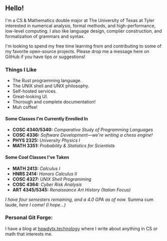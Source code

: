 ## Hello!

I'm a CS & Mathematics double major at The University of Texas at Tyler interested in numerical analysis, formal methods, and high-performance, low-level computing. I also like language design, compiler construction, and formalization of grammars and syntax.

I'm looking to spend my free time learning from and contributing
to some of my favorite open-source projects. Please drop me a message here
on GitHub if you have tips or suggestions!

### Things I Like
- The Rust programming language.
- The UNIX shell and UNIX philosophy.
- Self-hosted services.
- Great-looking UI.
- Thorough and complete documentation!
- Muh coffee!

#### Some Classes I'm Currently Enrolled In
- **COSC 4340/5340:** *Comparative Study of Programming Languages*
- **COSC 4336:** *Software Development—we're writing a chess engine!*
- **PHYS 2325:** *University Physics I*
- **MATH 3351:** *Probability & Statistics for Scientists*

#### Some Cool Classes I've Taken
- **MATH 2413:** *Calculus I*
- **HNRS 2414:** *Honors Calculus II*
- **COSC 4327:** *UNIX Shell Programming*
- **COSC 4364:** *Cyber Risk Analysis*
- **ART  4345/5345:** *Renaissance Art History (Italian Focus)*

*I have four semesters remaining, and a 4.0 GPA as of now.* Summa cum laude, *here I come! (I hope...)*

### Personal Git Forge:
I have a blog at [howdytx.technology](https://howdytx.technology) where I write about anything in CS or math that interests me.

<!---
ethanbarry/ethanbarry is a ✨ special ✨ repository because its `README.md` (this file) appears on your GitHub profile.
You can click the Preview link to take a look at your changes.
--->
